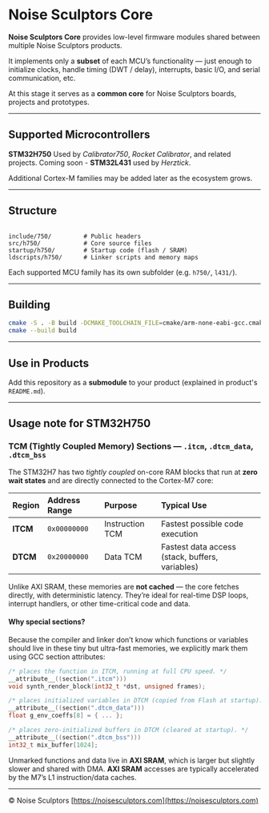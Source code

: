# Noise Sculptors Core

**Noise Sculptors Core** provides low-level firmware modules shared between multiple Noise Sculptors products.

It implements only a **subset** of each MCU’s functionality — just enough to initialize clocks, handle timing (DWT / delay), interrupts, basic I/O, and serial communication, etc.

At this stage it serves as a **common core** for Noise Sculptors boards, projects and prototypes.

---

## Supported Microcontrollers

**STM32H750** Used by *Calibrator750*, *Rocket Calibrator*, and related projects.
Coming soon - **STM32L431** used by *Herztick*.

Additional Cortex-M families may be added later as the ecosystem grows.

---

## Structure

```

include/750/         # Public headers
src/h750/            # Core source files
startup/h750/        # Startup code (flash / SRAM)
ldscripts/h750/      # Linker scripts and memory maps

````

Each supported MCU family has its own subfolder (e.g. `h750/`, `l431/`).

---

## Building

```bash
cmake -S . -B build -DCMAKE_TOOLCHAIN_FILE=cmake/arm-none-eabi-gcc.cmake -DMCU=h750 -DRUN=axi
cmake --build build
```

---

## Use in Products

Add this repository as a **submodule** to your product (explained in product's ```README.md```).

---

## Usage note for STM32H750
### TCM (Tightly Coupled Memory) Sections — `.itcm`, `.dtcm_data`, `.dtcm_bss`

The STM32H7 has two *tightly coupled* on-core RAM blocks that run at **zero
wait states** and are directly connected to the Cortex-M7 core:

| Region   | Address Range | Purpose         | Typical Use                                     |
| :------- | :------------ | :-------------- | :---------------------------------------------- |
| **ITCM** | `0x00000000`  | Instruction TCM | Fastest possible code execution                 |
| **DTCM** | `0x20000000`  | Data TCM        | Fastest data access (stack, buffers, variables) |

Unlike AXI SRAM, these memories are **not cached** — the core fetches directly,
with deterministic latency.  They’re ideal for real-time DSP loops, interrupt
handlers, or other time-critical code and data.

#### Why special sections?

Because the compiler and linker don’t know which functions or variables should
live in these tiny but ultra-fast memories, we explicitly mark them using GCC
section attributes:

```c
/* places the function in ITCM, running at full CPU speed. */
__attribute__((section(".itcm")))
void synth_render_block(int32_t *dst, unsigned frames);

/* places initialized variables in DTCM (copied from Flash at startup). */
__attribute__((section(".dtcm_data")))
float g_env_coeffs[8] = { ... };

/* places zero-initialized buffers in DTCM (cleared at startup). */
__attribute__((section(".dtcm_bss")))
int32_t mix_buffer[1024];
```

Unmarked functions and data live in **AXI SRAM**, which is larger but slightly
slower and shared with DMA. **AXI SRAM** accesses are typically accelerated by
the M7’s L1 instruction/data caches.

---

© Noise Sculptors [https://noisesculptors.com](https://noisesculptors.com)

